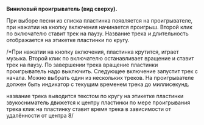 **Виниловый проигрыватель (вид сверху).**

При выборе песни из списка пластинка появляется на проигрывателе, при нажатии на кнопку включения  начинается проигрыш.
  Второй клик по включателю ставит трек на паузу.
 Название трека  и длительность отображается на этикетке пластинки по кругу.  
 
 /*При нажатии на кнопку включения, пластинка крутится, играет музыка. Второй клик по включателю останавливает вращение и ставит трек на паузу. По завершении трека вращение пластинки проигрыватель надо выключить. Следующее включение запустит трек с начала. Можно выбрать один из нескольких треков. На проигрывателе должен быть индикатор с текущим временем трека до миллисекунд.

название трека выводится текстом по кругу на этикетке пластинки
звукосниматель движется к центру пластинки по мере проигрывания трека
клик на пластинку ставит время трека в зависимости от удалённости от центра
8/